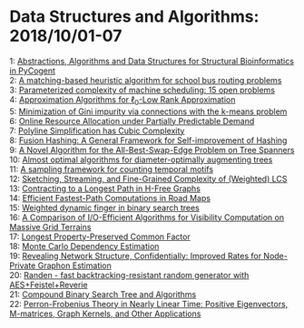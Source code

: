 # Data Structures and Algorithms: 2018/10/01-07  
1: [Abstractions, Algorithms and Data Structures for Structural  Bioinformatics in PyCogent](https://doi.org/10.48550/arXiv.1407.5218)  
2: [A matching-based heuristic algorithm for school bus routing problems](https://doi.org/10.48550/arXiv.1807.05311)  
3: [Parameterized complexity of machine scheduling: 15 open problems](https://doi.org/10.48550/arXiv.1709.01670)  
4: [Approximation Algorithms for $\ell_0$-Low Rank Approximation](https://doi.org/10.48550/arXiv.1710.11253)  
5: [Minimization of Gini impurity via connections with the k-means problem](https://doi.org/10.48550/arXiv.1810.00029)  
6: [Online Resource Allocation under Partially Predictable Demand](https://doi.org/10.48550/arXiv.1810.00447)  
7: [Polyline Simplification has Cubic Complexity](https://doi.org/10.48550/arXiv.1810.00621)  
8: [Fusion Hashing: A General Framework for Self-improvement of Hashing](https://doi.org/10.48550/arXiv.1810.00644)  
9: [A Novel Algorithm for the All-Best-Swap-Edge Problem on Tree Spanners](https://doi.org/10.48550/arXiv.1807.01260)  
10: [Almost optimal algorithms for diameter-optimally augmenting trees](https://doi.org/10.48550/arXiv.1809.08822)  
11: [A sampling framework for counting temporal motifs](https://doi.org/10.48550/arXiv.1810.00980)  
12: [Sketching, Streaming, and Fine-Grained Complexity of (Weighted) LCS](https://doi.org/10.48550/arXiv.1810.01238)  
13: [Contracting to a Longest Path in H-Free Graphs](https://doi.org/10.48550/arXiv.1810.01542)  
14: [Efficient Fastest-Path Computations in Road Maps](https://doi.org/10.48550/arXiv.1810.01776)  
15: [Weighted dynamic finger in binary search trees](https://doi.org/10.48550/arXiv.1810.01785)  
16: [A Comparison of I/O-Efficient Algorithms for Visibility Computation on  Massive Grid Terrains](https://doi.org/10.48550/arXiv.1810.01946)  
17: [Longest Property-Preserved Common Factor](https://doi.org/10.48550/arXiv.1810.02099)  
18: [Monte Carlo Dependency Estimation](https://doi.org/10.48550/arXiv.1810.02112)  
19: [Revealing Network Structure, Confidentially: Improved Rates for  Node-Private Graphon Estimation](https://doi.org/10.48550/arXiv.1810.02183)  
20: [Randen - fast backtracking-resistant random generator with  AES+Feistel+Reverie](https://doi.org/10.48550/arXiv.1810.02227)  
21: [Compound Binary Search Tree and Algorithms](https://doi.org/10.48550/arXiv.1810.02270)  
22: [Perron-Frobenius Theory in Nearly Linear Time: Positive Eigenvectors,  M-matrices, Graph Kernels, and Other Applications](https://doi.org/10.48550/arXiv.1810.02348)  